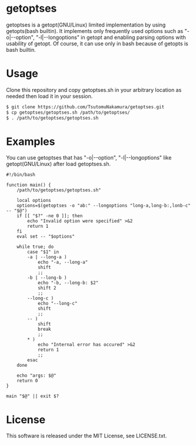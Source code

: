 # getoptses
getoptses is a getopt(GNU/Linux) limited implementation by using getopts(bash builtin).
It implements only frequently used options such as "-o|--option", "-l|--longoptions" in getopt and enabling parsing options with usability of getopt.
Of course, it can use only in bash because of getopts is bash builtin.

# Usage
Clone this repository and copy getoptses.sh in your arbitrary location as needed then load it in your session.

```bash
$ git clone https://github.com/TsutomuNakamura/getoptses.git
$ cp getoptses/getoptses.sh /path/to/getoptses/
$ . /path/to/getoptses/getoptses.sh
```
# Examples
You can use getoptses that has "-o|--option", "-l|--longoptions" like getopt(GNU/Linux) after load getoptses.sh.

```shell-script
#!/bin/bash

function main() {
    /path/to/getoptses/getoptses.sh"

    local options
    options=$(getoptses -o "ab:" --longoptions "long-a,long-b:,lonb-c" -- "$@")
    if [[ "$?" -ne 0 ]]; then
        echo "Invalid option were specified" >&2
        return 1
    fi
    eval set -- "$options"

    while true; do
        case "$1" in
        -a | --long-a )
            echo "-a, --long-a"
            shift
            ;;
        -b | --long-b )
            echo "-b, --long-b: $2"
            shift 2
            ;;
        --long-c )
            echo "--long-c"
            shift
            ;;
        -- )
            shift
            break
            ;;
        * )
            echo "Internal error has occured" >&2
            return 1
            ;;
        esac
    done

    echo "args: $@"
    return 0
}

main "$@" || exit $?
```

# License
This software is released under the MIT License, see LICENSE.txt.
